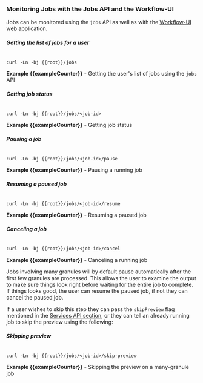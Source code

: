 ### <a name="jobs-details"></a>  Monitoring Jobs with the Jobs API and the Workflow-UI

Jobs can be monitored using the `jobs` API as well as with the [Workflow-UI](/workflow-ui) web application.

##### Getting the list of jobs for a user

```

curl -Ln -bj {{root}}/jobs

```
**Example {{exampleCounter}}** - Getting the user's list of jobs using the `jobs` API

##### Getting job status

```

curl -Ln -bj {{root}}/jobs/<job-id>

```
**Example {{exampleCounter}}** - Getting job status

##### Pausing a job

```

curl -Ln -bj {{root}}/jobs/<job-id>/pause

```
**Example {{exampleCounter}}** - Pausing a running job

##### Resuming a paused job

```

curl -Ln -bj {{root}}/jobs/<job-id>/resume

```
**Example {{exampleCounter}}** - Resuming a paused job

##### Canceling a job

```

curl -Ln -bj {{root}}/jobs/<job-id>/cancel

```
**Example {{exampleCounter}}** - Canceling a running job

Jobs involving many granules will by default pause automatically after the first few
granules are processed. This allows the user to examine the output to make sure things
look right before waiting for the entire job to complete. If things looks good, the
user can resume the paused job, if not they can cancel the paused job.

If a user wishes to skip this step they can pass the `skipPreview` flag mentioned in the
[Services API section](#using-the-service-apis), or they can tell an already running job
to skip the preview using the following:

##### Skipping preview

```

curl -Ln -bj {{root}}/jobs/<job-id>/skip-preview

```
**Example {{exampleCounter}}** - Skipping the preview on a many-granule job

<br/>
<br/>
